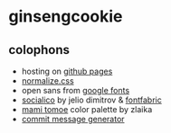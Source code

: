 ginsengcookie
========



colophons
--------

* hosting on [github pages](http://pages.github.com/)
* [normalize.css](http://necolas.github.io/normalize.css/)
* open sans from [google fonts](http://www.google.com/fonts#QuickUsePlace:quickUse/Family:)
* [socialico](http://www.arsek.eu/42455/382654/portfolio/social-media-icons-pack) by jelio dimitrov & [fontfabric](http://fontfabric.com/social-media-icons-pack/)
* [mami tomoe](http://www.colourlovers.com/palette/2337059/Mami_Tomoe) color palette by zlaika
* [commit message generator](http://whatthecommit.com/)